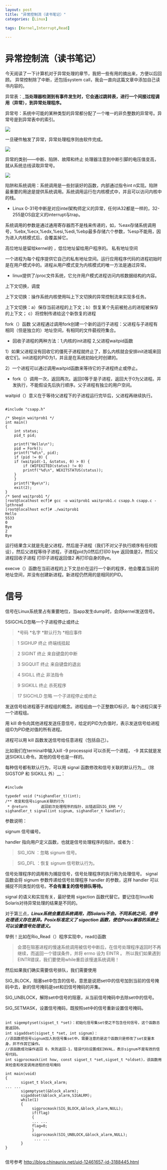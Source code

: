 ```yaml
---
layout: post
title: "异常控制流（读书笔记）"
categories: [Linux]

tags: [Kernel,Interrupt,Read]
 
---
```

异常控制流（读书笔记）
=====================
今天阅读了一下计算机对于异常处理的章节，我把一些有用的摘出来，方便以后回顾。
异常控制除了中断，还包括system call，我会一直向这篇文章中添加自己读书内容的。

异常表：___当处理器检测到有事件发生时，它会通过跳转表，进行一个间接过程调用（异常），到异常处理程序。__

异常号：系统中可能的某种类型的异常都分配了一个唯一的非负整数的异常号。异常号是到异常表中的索引。

![](/assets/pic/5125.jpg)

一旦硬件触发了异常，异常处理程序则由软件完成。

![](/assets/pic/2046.jpg)

异常的类别——中断、陷阱、故障和终止
处理器注意到中断引脚的电压值变高，就从系统总线读取异常号。    

![](/assets/pic/9921.jpg)

陷阱和系统调用：系统调用是一些封装好的函数，内部通过指令int n实现。陷阱最重要的用途是提供系统调用。系统调用运行在内核模式中，并且可以访问内核中的栈。

* Linux 0-31号中断是对应intel架构师定义的异常，任何IA32都是一样的，32-255是OS自定义的interrupt与trap。

系统调用的参数是通过通用寄存器而不是栈来传递的，如，%eax存储系统调用号，%ebx,%ecx,%edx,%esi,%edi,%ebp最多存储六个参数，%esp不能用，因为进入内核模式后，会覆盖掉它。

高位地址是留给kernel的 ，低位地址留给用户程序的。
私有地址空间

一个进程为每个程序提供它自己的私有地址空间。运行应用程序代码的进程初始时是在用户模式中的。进程从用户模式变为内核模式的唯一方法是通过异常。

* linux提供了/proc文件系统，它允许用户模式进程访问内核数据结构的内容。

上下文切换，调度

上下文切换：操作系统内核使用叫上下文切换的异常控制流来实现多任务。

上下文切换：a）保存当前进程的上下文；b）恢复某个先前被抢占的进程被保存的上下文； c）将控制传递给这个新恢复的进程

fork（）函数
父进程通过调用fork创建一个新的运行子进程：父进程与子进程有相同（但是独立的）地址空间，有相同的文件藐视符集合。

* 回收子进程的两种方法：1,内核的init进程 2,父进程waitpid函数

1）如果父进程没有回收它的僵死子进程就终止了，那么内核就会安排init进城来回收它们。init进程的PID为1，并且是在系统初始化时创建的。

2）一个进程可以通过调用waitpid函数来等待它的子进程终止或停止。
* fork（）调用一次，返回两次。返回0等于是子进程，返回大于0为父进程。并发执行，不能假设先后执行顺序。父子进程有独立的用户空间。

waitpid（）意义在于等待父进程下的子进程运行完毕后，父进程再继续执行。

<pre><code>
#include "csapp.h"
 
/* $begin waitprob1 */
int main() 
{
    int status;
    pid_t pid;
   
    printf("Hello\n");
    pid = Fork();
    printf("%d\n", pid);
    if (pid != 0) {
    if (waitpid(-1, &status, 0) > 0) {
        if (WIFEXITED(status) != 0)
        printf("%d\n", WEXITSTATUS(status));
    }
    }
    printf("Bye\n");
    exit(2);
}
/* $end waitprob1 */
[root@localhost ecf]# gcc -o waitprob1 waitprob1.c csapp.h csapp.c -lpthread
[root@localhost ecf]# ./waitprob1 
Hello
5533
0
Bye
2
Bye
</code></pre>

运行结果含义就是先是父进程，然后是子进程（我们不对父子执行顺序有任何假设），然后父进程等待子进程，子进程pid为0然后打印0 bye 返回值是2，然后父进程回收子进程 打印子进程返回值2 再打印自身的Bye。

execve（）函数在当前进程的上下文总价在运行一个新的程序，他会覆盖当前的地址空间，并没有创建新进程。新进程仍然用的是相同的PID。

信号
=====
信号在Linux系统里占有重要地位，当app发生dump时，会向kernel发送信号。

5SIGCHLD忽略一个子进程停止或终止

> *号码 *名字 *默认行为 *相应事件

> 1 SIGHUP	终止	终端线挂起

> 2	SIGINT	终止	来自键盘的中断

> 3	SIGQUIT	终止	来自键盘的退出

> 4	SIGILL	终止	非法指令

> 9	SIGKILL	终止	杀死程序

> 17	SIGCHLD	忽略	一个子进程停止或终止

发送信号给进程基于进程组的概念。进程组由一个正整数ID标识，每个进程只属于一个进程组。

用 kill 命令向其他进程发送任意信号，给定的PID为负值时，表示发送信号给进程组ID为PID绝对值的所有进程。

进程可以用 kill 函数发送信号给任意进程（包括自己）。

比如我们在terminal中输入kill -9 processpid 可以杀死一个进程， -9 其实就是发送SIGKILL命令。其他的信号也是一样的。

每种信号都有默认行为，可以用 signal 函数修改和信号关联的默认行为__（除 SIGSTOP 和 SIGKILL 外）__：

<pre><code>
#include <signal.h>

typedef void (*sighandler_t)(int);
/** 改变和信号signum关联的行为
 * @return      返回前次处理程序的指针，出错返回SIG_ERR */
sighandler_t signal(int signum, sighandler_t handler);
</code></pre>

参数说明：

signum 信号编号。

handler 指向用户定义函数，也就是信号处理程序的指针。或者为：

> SIG_IGN ：忽略 signum 信号。

> SIG_DFL ：恢复 signum 信号默认行为。

信号处理程序的调用称为捕捉信号，信号处理程序的执行称为处理信号。 signal 函数会将 signum 参数传递给信号处理程序 handler 的参数，这样 handler 可以捕捉不同类型的信号。__不会有重复的信号排队等待。__

signal 的语义和实现有关，最好使用 sigaction 函数代替它。要记住在linux和Solaris对待异常处理的结果是不同的。

对于第三点，___Linux系统会重启系统调用，而Solaris不会。不同系统之间，信号处理语义存在差异。Posix标准定义了 sigaction 函数，使在Posix兼容的系统上可以设置信号处理语义。___

举例！比如在Rio_Read（）程序实现中，read()函数

> 会潜在阻塞进程的慢速系统调用被信号中断后，在信号处理程序返回时不再继续，而返回一个错误条件，并将 errno 设为 EINTR 。
所以我们如果遇到EINTR错误，我们要使用while重启该慢速系统调用！

然后如果我们确实需要信号排队，我们需要使用

SIG_BLOCK，阻塞set中包含的信号。意思是说把set中的信号加到当前的信号掩码中去，新的信号掩码是set和旧信号掩码的并集。

SIG_UNBLOCK，解除set中信号的阻塞，从当前信号掩码中去除set中的信号。

SIG_SETMASK，设置信号掩码，既按照set中的信号重新设置信号掩码。

<pre><code>
int sigemptyset(sigset_t *set)：初始化信号集set使之不包含任何信号，这个函数总是返回0。
int sigaddset(sigset_t *set, int signum)：
//该函数把信号signum加入到信号集set中，需要注意的是这个函数只是修改了set变量本身，并不作其它操作。
//该函数成功操作返回 0，失败返回-1，错误代码设置成EINVAL，表示signum不是有效的信号代码。
int sigprocmask(int how, const sigset_t *set,sigset_t *oldset)，该函数用来检查和改变调用进程的信号掩码

int main(void)
{
       sigset_t block_alarm;
... ...
       sigemptyset(&amp;block_alarm);
       sigaddset(&amp;block_alarm,SIGALRM);
       while(1)
       {
            sigprocmask(SIG_BLOCK,&amp;block_alarm,NULL);
            if(flag)
            {
            ... ...
            flag=0;
            }
            sigprocmask(SIG_UNBLOCK,&amp;block_alarm,NULL);
             ... ...
       }
}

</code></pre>
信号参考 http://blog.chinaunix.net/uid-12461657-id-3188445.html


